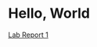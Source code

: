 # Hello, World

[Lab Report 1](https://jankwong705.github.io/cse15l-lab-reports/lab-report-1-week-0.html)
